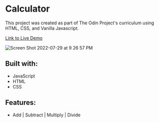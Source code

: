 # Calculator

This project was created as part of The Odin Project's curriculum using HTML, CSS, and Vanilla Javascript.

[Link to Live Demo](https://andychen3.github.io/Calculator/)


![Screen Shot 2022-07-29 at 9 26 57 PM](https://user-images.githubusercontent.com/81591593/181865061-b4f1cbad-395a-4628-8226-bf7a3444cfdf.png)

Built with:
------------------------------------------------------------------------------------------
* JavaScript
* HTML
* CSS

Features:
------------------------------------------------------------------------------------------
* Add | Subtract | Multiply | Divide
